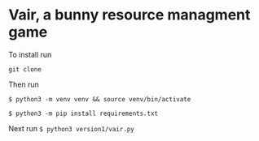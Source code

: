 # Vair, a bunny resource managment game

To install run

`git clone`

Then run

`$ python3 -m venv venv && source venv/bin/activate`

`$ python3 -m pip install requirements.txt`

Next run
`$ python3 version1/vair.py`


